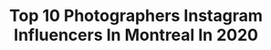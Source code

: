 ---
title: Top 10 Photographers Instagram Influencers In Montreal In 2020
description: >-
  Find top photographers Instagram influencers in Montreal in 2020. Most popular hashtags: #toronto #explorecanada #gohideseek #france.
platform: Instagram
profiles:
  - username: "iamhely"
    fullname: >-
      𝕳é𝖑è𝖓𝖊 𝕭𝖔𝖚𝖉𝖗𝖊𝖆𝖚
    location: "Canada"
    followers: 35678
    engagement: 592
    commentsToLikes: 0.024257
    id: ck5cfbfpammrg0i11iu39pc7l
    verified: false
    hashtags: "#lifeisgood, #vegasstrip, #inandoutburger, #photographer"
  - username: "melika.dez"
    fullname: >-
      MELIKA DEZ
    location: "Canada"
    followers: 16455
    engagement: 562
    commentsToLikes: 0.028585
    id: ck14l4t7qsuv00i19uaiyk1zb
    verified: false
    hashtags: "#portrait, #freedoflondon, #alonzoking, #architecture"
  - username: "rohanrath"
    fullname: >-
      Rohan Rath
    location: "Canada"
    followers: 11098
    engagement: 480
    commentsToLikes: 0.070007
    id: ck5hhl6mk8szo0i11t6vxn47p
    verified: false
    hashtags: "#canadasnow, #workstation, #photographytips, #implied"
  - username: "versepasi"
    fullname: >-
      V E R 🥀
    location: "Canada"
    followers: 37470
    engagement: 230
    commentsToLikes: 0.061317
    id: ck1362ptj4gyn0i19rkl916bl
    verified: false
    hashtags: "#stayhomesavelives"
  - username: "natachaeats"
    fullname: >-
      Natacha Eats
    location: "Canada"
    followers: 8452
    engagement: 1068
    commentsToLikes: 0.247954
    id: ck9h9onpr9c8i0j78u0bpzemx
    verified: false
    hashtags: "#allegrini, #lecentral, #mangermontreal, #labragia"
  - username: "montreal.planes"
    fullname: >-
      Célian / Thibault
    location: "Canada"
    followers: 21536
    engagement: 561
    commentsToLikes: 0.017980
    id: ck5hdwsb2prx50i11bl4heyqk
    verified: false
    hashtags: "#airshow, #dash8, #antonovaviation, #flytheflag"
  - username: "adrienwilliamsphotos"
    fullname: >-
      Adrien Williams
    location: "Canada"
    followers: 5884
    engagement: 445
    commentsToLikes: 0.008703
    id: ck5caj5lzdi9o0i1141pmt06f
    verified: false
    hashtags: "#concreteandwood, #artiststudio, #woodstructure, #interiordesign"
  - username: "refinedmoment"
    fullname: >-
      MONTREAL Photographer.
    location: "Canada"
    followers: 38359
    engagement: 171
    commentsToLikes: 0.166877
    id: ck139zr6bnwpy0i19xhhgsa5y
    verified: false
    hashtags: "#lgg8xthinq, #lululemonhuddle, #cavabienaller, #mbownstheice"
  - username: "mapping.along"
    fullname: >-
      Sam & Yass  ⌲  Travel
    location: "Canada"
    followers: 36309
    engagement: 220
    commentsToLikes: 0.095381
    id: ck14iqmkbgqmh0i19m9u1rqch
    verified: false
    hashtags: "#girlswhosurf, #cidrelacroix, #oldmontreal, #canggulife"
  - username: "arcpixel"
    fullname: >-
      Freddy | Montréal | 🇨🇦
    location: "Canada"
    followers: 8289
    engagement: 579
    commentsToLikes: 0.033222
    id: ck5qaaqm4fez30i110h8mdq53
    verified: false
    hashtags: ""
---